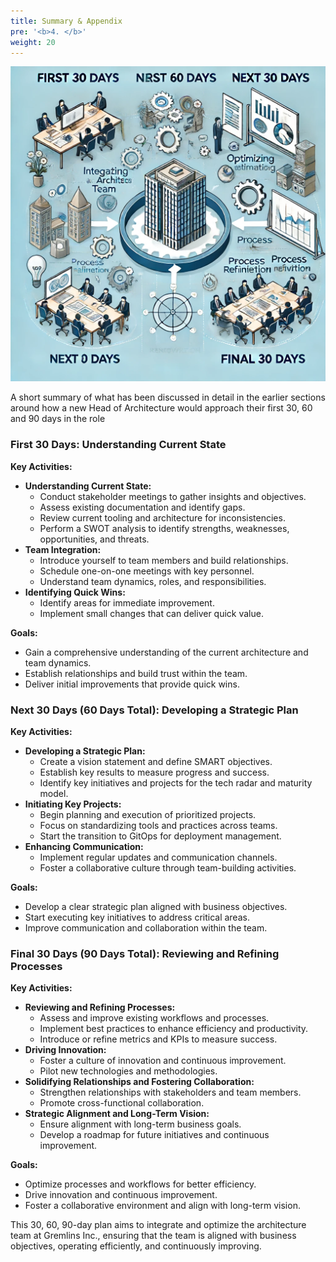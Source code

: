 ```yaml
---
title: Summary & Appendix
pre: '<b>4. </b>'
weight: 20
---
```


![Summary](images/summary.png)

A short summary of what has been discussed in detail in the earlier sections around how a new Head of Architecture would approach their first 30, 60 and 90 days in the role

### First 30 Days: Understanding Current State

**Key Activities:**
- **Understanding Current State:**
  - Conduct stakeholder meetings to gather insights and objectives.
  - Assess existing documentation and identify gaps.
  - Review current tooling and architecture for inconsistencies.
  - Perform a SWOT analysis to identify strengths, weaknesses, opportunities, and threats.
- **Team Integration:**
  - Introduce yourself to team members and build relationships.
  - Schedule one-on-one meetings with key personnel.
  - Understand team dynamics, roles, and responsibilities.
- **Identifying Quick Wins:**
  - Identify areas for immediate improvement.
  - Implement small changes that can deliver quick value.

**Goals:**
- Gain a comprehensive understanding of the current architecture and team dynamics.
- Establish relationships and build trust within the team.
- Deliver initial improvements that provide quick wins.

### Next 30 Days (60 Days Total): Developing a Strategic Plan

**Key Activities:**
- **Developing a Strategic Plan:**
  - Create a vision statement and define SMART objectives.
  - Establish key results to measure progress and success.
  - Identify key initiatives and projects for the tech radar and maturity model.
- **Initiating Key Projects:**
  - Begin planning and execution of prioritized projects.
  - Focus on standardizing tools and practices across teams.
  - Start the transition to GitOps for deployment management.
- **Enhancing Communication:**
  - Implement regular updates and communication channels.
  - Foster a collaborative culture through team-building activities.

**Goals:**
- Develop a clear strategic plan aligned with business objectives.
- Start executing key initiatives to address critical areas.
- Improve communication and collaboration within the team.

### Final 30 Days (90 Days Total): Reviewing and Refining Processes

**Key Activities:**
- **Reviewing and Refining Processes:**
  - Assess and improve existing workflows and processes.
  - Implement best practices to enhance efficiency and productivity.
  - Introduce or refine metrics and KPIs to measure success.
- **Driving Innovation:**
  - Foster a culture of innovation and continuous improvement.
  - Pilot new technologies and methodologies.
- **Solidifying Relationships and Fostering Collaboration:**
  - Strengthen relationships with stakeholders and team members.
  - Promote cross-functional collaboration.
- **Strategic Alignment and Long-Term Vision:**
  - Ensure alignment with long-term business goals.
  - Develop a roadmap for future initiatives and continuous improvement.

**Goals:**
- Optimize processes and workflows for better efficiency.
- Drive innovation and continuous improvement.
- Foster a collaborative environment and align with long-term vision.

This 30, 60, 90-day plan aims to integrate and optimize the architecture team at Gremlins Inc., ensuring that the team is aligned with business objectives, operating efficiently, and continuously improving.


